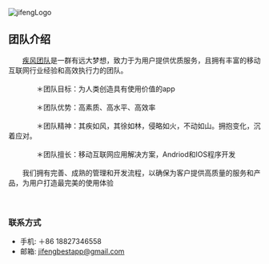  ![jifengLogo](https://pbs.twimg.com/profile_images/913234541401145345/7Q4gFwne_400x400.jpg)
## 团队介绍<br>
&emsp;&emsp;[疾风团队](https://bestjifeng.github.io)是一群有远大梦想，致力于为用户提供优质服务，且拥有丰富的移动互联网行业经验和高效执行力的团队。<br><br>
&emsp;&emsp;&emsp;&emsp;＊团队目标：为人类创造具有使用价值的app<br><br>
&emsp;&emsp;&emsp;&emsp;＊团队优势：高素质、高水平、高效率<br><br>
&emsp;&emsp;&emsp;&emsp;＊团队精神：其疾如风，其徐如林，侵略如火，不动如山。拥抱变化，沉着应对。<br><br>
&emsp;&emsp;&emsp;&emsp;＊团队擅长：移动互联网应用解决方案，Andriod和IOS程序开发<br><br>
&emsp;&emsp;我们拥有完善、成熟的管理和开发流程，以确保为客户提供高质量的服务和产品，为用户打造最完美的使用体验<br><br><br>

### 联系方式 <br>
 * 手机: ＋86 18827346558<br>
 * 邮箱: [jifengbestapp@gmail.com](jifengbestapp@gmail.com)
